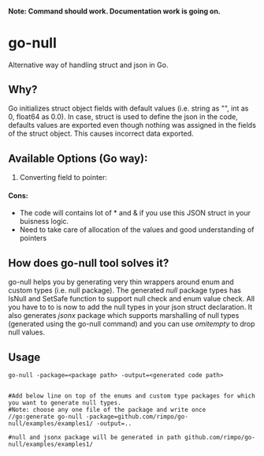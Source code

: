 #### Note: Command should work. Documentation work is going on.

# go-null

Alternative way of handling struct and json in Go.


## Why?

Go initializes struct object fields with default values (i.e. string as "", int  as 0, float64 as 0.0).
In case, struct is used to define the json in the code, defaults values are exported even though nothing was assigned in the fields of the struct object.
This causes incorrect data exported.


## Available Options (Go way):

1. Converting field to pointer:

#### Cons:

- The code will contains lot of * and & if you use this JSON struct in your buisness logic.
- Need to take care of allocation of the values and good understanding of pointers



## How does go-null tool solves it?

go-null helps you by generating very thin wrappers around enum and custom types (i.e. null package).
The generated *null* package types has IsNull and SetSafe function to support null check and enum value check.
All you have to to is now to add the null types in your json struct declaration.
It also generates *jsonx* package which supports marshalling of null types (generated using the go-null command) and you can use *omitempty* to drop null values.



## Usage

```
go-null -package=<package path> -output=<generated code path>


#Add below line on top of the enums and custom type packages for which you want to generate null types.
#Note: choose any one file of the package and write once
//go:generate go-null -package=github.com/rimpo/go-null/examples/examples1/ -output=..

#null and jsonx package will be generated in path github.com/rimpo/go-null/examples/examples1/
```


